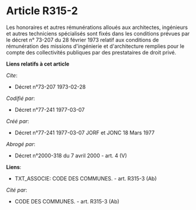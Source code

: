 # Article R315-2

Les honoraires et autres rémunérations alloués aux architectes, ingénieurs et autres techniciens spécialisés sont fixés dans
les conditions prévues par le décret n° 73-207 du 28 février 1973 relatif aux conditions de rémunération des missions
d'ingénierie et d'architecture remplies pour le compte des collectivités publiques par des prestataires de droit privé.

**Liens relatifs à cet article**

_Cite_:

  - Décret n°73-207 1973-02-28

_Codifié par_:

  - Décret n°77-241 1977-03-07

_Créé par_:

  - Décret n°77-241 1977-03-07 JORF et JONC 18 Mars 1977

_Abrogé par_:

  - Décret n°2000-318 du 7 avril 2000 - art. 4 (V)

**Liens**:

  - TXT_ASSOCIE: CODE DES COMMUNES. - art. R315-3 (Ab)

_Cité par_:

  - CODE DES COMMUNES. - art. R315-3 (Ab)
